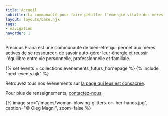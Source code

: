 ```yaml
---
title: Accueil
subtitle: La communauté pour faire pétiller l’énergie vitale des mères actives
layout: layouts/base.njk
tags:
- navigation
navorder: 1
---
```


<p class="intro">
Precious Prana est une communauté de bien-être qui permet aux mères actives de se ressourcer, de savoir auto-gérer leur énergie et réussir l'équilibre entre vie personnelle, professionnelle et familiale.
</p>

{% set events = collections.evenements_futurs_homepage %}
{% include "next-events.njk" %}

Retrouvez tous nos événements sur [la page qui leur est consacrée](/evenements/).

Pour plus de renseignements, [contactez-nous](/contact/).

{% image src="/images/woman-blowing-glitters-on-her-hands.jpg", caption="© Oleg Magni", zoom=false %}